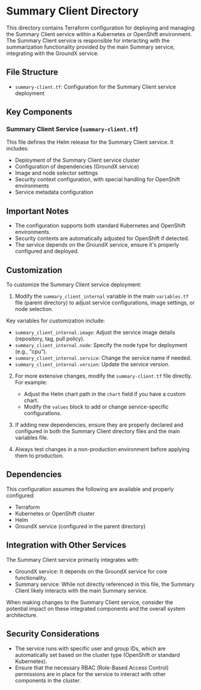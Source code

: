 # Summary Client Directory

This directory contains Terraform configuration for deploying and managing the Summary Client service within a Kubernetes or OpenShift environment. The Summary Client service is responsible for interacting with the summarization functionality provided by the main Summary service, integrating with the GroundX service.

## File Structure

- `summary-client.tf`: Configuration for the Summary Client service deployment

## Key Components

### Summary Client Service (`summary-client.tf`)

This file defines the Helm release for the Summary Client service. It includes:

- Deployment of the Summary Client service cluster
- Configuration of dependencies (GroundX service)
- Image and node selector settings
- Security context configuration, with special handling for OpenShift environments
- Service metadata configuration

## Important Notes

- The configuration supports both standard Kubernetes and OpenShift environments.
- Security contexts are automatically adjusted for OpenShift if detected.
- The service depends on the GroundX service, ensure it's properly configured and deployed.

## Customization

To customize the Summary Client service deployment:

1. Modify the `summary_client_internal` variable in the main `variables.tf` file (parent directory) to adjust service configurations, image settings, or node selection.

Key variables for customization include:

- `summary_client_internal.image`: Adjust the service image details (repository, tag, pull policy).
- `summary_client_internal.node`: Specify the node type for deployment (e.g., "cpu").
- `summary_client_internal.service`: Change the service name if needed.
- `summary_client_internal.version`: Update the service version.

2. For more extensive changes, modify the `summary-client.tf` file directly. For example:
   - Adjust the Helm chart path in the `chart` field if you have a custom chart.
   - Modify the `values` block to add or change service-specific configurations.

3. If adding new dependencies, ensure they are properly declared and configured in both the Summary Client directory files and the main variables file.

4. Always test changes in a non-production environment before applying them to production.

## Dependencies

This configuration assumes the following are available and properly configured:
- Terraform
- Kubernetes or OpenShift cluster
- Helm
- GroundX service (configured in the parent directory)

## Integration with Other Services

The Summary Client service primarily integrates with:
- GroundX service: It depends on the GroundX service for core functionality.
- Summary service: While not directly referenced in this file, the Summary Client likely interacts with the main Summary service.

When making changes to the Summary Client service, consider the potential impact on these integrated components and the overall system architecture.

## Security Considerations

- The service runs with specific user and group IDs, which are automatically set based on the cluster type (OpenShift or standard Kubernetes).
- Ensure that the necessary RBAC (Role-Based Access Control) permissions are in place for the service to interact with other components in the cluster.